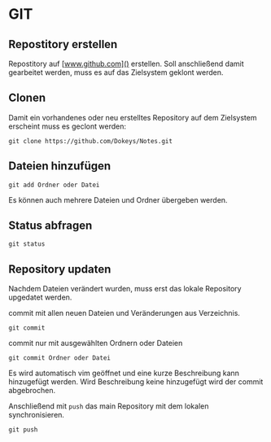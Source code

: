 # GIT

## Repostitory erstellen

Repostitory auf [www.github.com]() erstellen. Soll anschließend damit gearbeitet werden, muss es auf das Zielsystem geklont werden.

## Clonen

Damit ein vorhandenes oder neu erstelltes Repository auf dem Zielsystem erscheint muss es geclont werden:

```git
git clone https://github.com/Dokeys/Notes.git
```

## Dateien hinzufügen

```git
git add Ordner oder Datei
```

Es können auch mehrere Dateien und Ordner übergeben werden.

## Status abfragen

```git
git status
```

## Repository updaten

Nachdem Dateien verändert wurden, muss erst das lokale Repository upgedatet werden.

commit mit allen neuen Dateien und Veränderungen aus Verzeichnis. 

```git
git commit
```

commit nur mit ausgewählten Ordnern oder Dateien

```git
git commit Ordner oder Datei
```

Es wird automatisch vim geöffnet und eine kurze Beschreibung kann hinzugefügt werden. Wird Beschreibung keine hinzugefügt wird der commit abgebrochen.

Anschließend mit `push` das main Repository mit dem lokalen synchronisieren.

```git
git push
```
